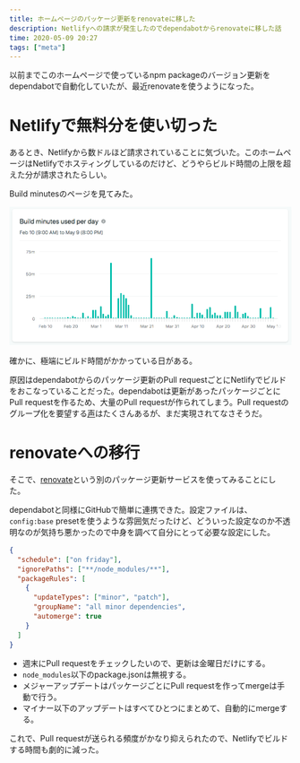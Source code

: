 ```yaml
---
title: ホームページのパッケージ更新をrenovateに移した
description: Netlifyへの請求が発生したのでdependabotからrenovateに移した話
time: 2020-05-09 20:27
tags: ["meta"]
---
```


以前までこのホームページで使っているnpm packageのバージョン更新をdependabotで自動化していたが、最近renovateを使うようになった。

# Netlifyで無料分を使い切った
あるとき、Netlifyから数ドルほど請求されていることに気づいた。このホームページはNetlifyでホスティングしているのだけど、どうやらビルド時間の上限を超えた分が請求されたらしい。

Build minutesのページを見てみた。

![](build-minutes.png 'ビルド時間')

確かに、極端にビルド時間がかかっている日がある。

原因はdependabotからのパッケージ更新のPull requestごとにNetlifyでビルドをおこなっていることだった。dependabotは更新があったパッケージごとにPull requestを作るため、大量のPull requestが作られてしまう。Pull requestのグループ化を要望する[声](https://github.com/dependabot/feedback/issues/5)はたくさんあるが、まだ実現されてなさそうだ。

# renovateへの移行
そこで、[renovate](https://renovate.whitesourcesoftware.com/)という別のパッケージ更新サービスを使ってみることにした。

dependabotと同様にGitHubで簡単に連携できた。設定ファイルは、`config:base` presetを使うような雰囲気だったけど、どういった設定なのか不透明なのが気持ち悪かったので中身を調べて自分にとって必要な設定にした。

```json
{
  "schedule": ["on friday"],
  "ignorePaths": ["**/node_modules/**"],
  "packageRules": [
    {
      "updateTypes": ["minor", "patch"],
      "groupName": "all minor dependencies",
      "automerge": true
    }
  ]
}
```

* 週末にPull requestをチェックしたいので、更新は金曜日だけにする。
* `node_modules`以下のpackage.jsonは無視する。
* メジャーアップデートはパッケージごとにPull requestを作ってmergeは手動で行う。
* マイナー以下のアップデートはすべてひとつにまとめて、自動的にmergeする。

これで、Pull requestが送られる頻度がかなり抑えられたので、Netlifyでビルドする時間も劇的に減った。
